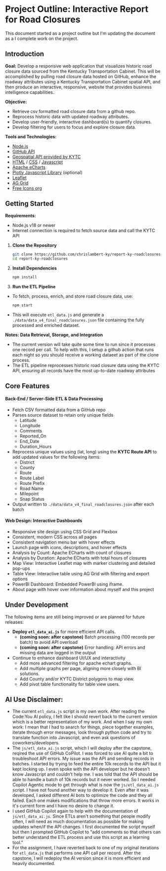 # Project Outline: Interactive Report for Road Closures
This document started as a project outline but I'm updating the document as a I complete work on the project.

## Introduction

**Goal:**  Develop a responsive web application that visualizes historic road closure data sourced from the Kentucky Transportation Cabinet.  This will be accomplished by pulling road closure data hosted on GitHub, enhance the roadway attributes using a Kentucky Transportation Cabinet spatial API, and then produce an interactive, responsive, website that provides business intelligence capabilities.

**Objective:**
  - Retrieve csv formatted road closure data from a github repo.
  - Reprocess historic data with updated roadway attributes.
  - Develop user-friendly, interactive dashboard(s) to quantify closures.
  - Develop filtering for users to focus and explore closure data.

**Tools and Technologies:** 
- [Node.js](https://nodejs.org/en)
- [GitHub API](https://docs.github.com/en/rest/using-the-rest-api)
- [Geospatial API provided by KYTC](https://kytc-api-v100-lts-qrntk7e3ra-uc.a.run.app/docs)
- [HTML](https://developer.mozilla.org/en-US/docs/Web/HTML) / [CSS](https://developer.mozilla.org/en-US/docs/Web/CSS) / [Javascript](https://developer.mozilla.org/en-US/docs/Web/JavaScript)
- [Apache eCharts](https://echarts.apache.org/en/index.html)
- [Plotly Javascript Library](https://plotly.com/javascript/) (optional)
- [Leaflet](https://leafletjs.com/)
- [AG Grid](https://www.ag-grid.com/javascript-data-grid/getting-started/)
- [Free Icons org](https://www.freeicons.org/)


## Getting Started

**Requirements:**
- Node.js v18 or newer
- Internet connection is required to fetch source data and call the KYTC API

1. **Clone the Repository**
   ```bash
   git clone https://github.com/chrislambert-ky/report-ky-roadclosures.git
   cd report-ky-roadclosures
   ```

2. **Install Dependencies**
   ```bash
   npm install
   ```

3. **Run the ETL Pipeline**
  - To fetch, process, enrich, and store road closure data, use:
     ```bash
     npm start
     ```
   - This will execute `etl_data.js` and generate a `./data/data_v4_final_roadclosures.json` file containing the fully processed and enriched dataset.

**Notes: Data Retrieval, Storage, and Integration**
- The current version will take quite some time to run since it processes one record per call.  To help with this, I setup a github action that runs each night so you should receive a working dataeet as part of the clone process.
- The ETL pipeline reprocesses historic road closure data using the KYTC API, ensuring all records have the most up-to-date roadway attributes

## Core Features

#### Back-End / Server-Side ETL & Data Processing
- Fetch CSV formatted data from a GitHub repo
- Parses source dataset to retain only unique fields
  - Latitude
  - Longitude
  - Comments
  - Reported_On
  - End_Date
  - Duration_Hours
- Reprocess unique values using (lat, long) using the **KYTC Route API** to add updated values for the following items:
  - District
  - County
  - Route
  - Route Label
  - Route Prefix
  - Road Name
  - Milepoint
  - Snap Status
- Output written to `./data/data_v4_final_roadclosures.json` after each batch

#### Web Design: Interactive Dashboards
- Responsive site design using CSS Grid and Flexbox
- Consistent, modern CSS across all pages
- Consistent navigation menu bar with hover effects
- Launch page with icons, descriptions, and hover effects
- Analysis by Count: Apache ECharts with count of closures
- Analysis by Duration: Apache ECharts with total hours of closures
- Map View: Interactive Leaflet map with marker clustering and detailed pop-ups
- Table View: Interactive table using AG Grid with filtering and export options
- PowerBI Dashboard: Embedded PowerBI using iframe.
- About page with hover over information about myself and this project

## Under Development
The following items are still being improved or are planned for future releases:
- **Deploy `etl_data_ai.js`** for more efficient API calls.
  - **(coming soon: after capstone)** Batch processing (100 records per batch) to avoid API overload
  - **(coming soon: after capstone)** Error handling: API errors and missing data are logged in the output
- Continue to enhance dashboard UI/UX and interactivity
  - Add more advanced filtering for apache echart graphs.
  - Add multiple graphs per page, aligning more closely with BI solutions.
  - Add County and/or KYTC District polygons to map view.
  - Add pivot table functionality for table view users.

## AI Use Disclaimer:
- The current `etl_data.js` script is my own work.  After reading the Code:You AI policy, I felt like I should revert back to the current version which is a better representation of my work.  And when I say my own work: I mean that I had to search for things, piece together examples, iterate through error messages, look through python code and try to translate function into Javascript, and even ask questions of coworkers/developers.
- The `js/etl_data_ai.js` script, which I will deploy after the capstone, reqired the use of GitHub CoPilot.  I was forced to use AI quite a bit to troubleshoot API errors.  My issue was the API and sending records in batches.  I started by trying to feed the entire 10k records to the API but it kept locking up.  I even spoke with the API developer but he doesn't know Javascript and couldn't help me.  I was told that the API should be able to handle a batch of 10k records but it never worked.  So I needed Copilot Agentic mode to get through what is now the `js/etl_data_ai.js` script.  I have not found another way to develop it.  Even after it was developed, I asked different AI bots to optimize the code and they all failed.  Each one makes modifications that throw more errors.  It works in it's current form and I have no desire to change it.
- I used GitHub Copilot again to help with the documentation of `js/etl_data_ai.js`.  Since ETLs aren't something that people modify often, I will need as much documentation as possible for making updates when/if the API changes.  I first documented the script myself but then I prompted GitHub Copilot to "add comments so that others can better understand the ETL process and use this script as a learning tool."
- For the assignment, I have reverted back to one of my original iterations for `etl_data.js` that performs one API call per record.  After the capstone, I will redeploy the AI version since it is more efficient and heavily documented.